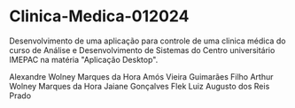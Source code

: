 # Clinica-Medica-012024
Desenvolvimento de uma aplicação para controle de uma clinica médica do curso de Análise e Desenvolvimento de Sistemas do Centro universitário IMEPAC na matéria "Aplicação Desktop".

Alexandre Wolney Marques da Hora
Amós Vieira Guimarães Filho
Arthur Wolney Marques da Hora
Jaiane Gonçalves Flek
Luiz Augusto dos Reis Prado
